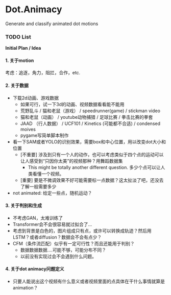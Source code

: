 # Dot.Animacy
Generate and classify animated dot motions

### TODO List

**Initial Plan / Idea**

#### 1. 关于motion

考虑：追逐，角力，阻拦，合作，etc.

#### 2. 关于数据

- 下载2d动画、游戏数据
  - 如果可行，试一下3d的动画、视频数据看看能不能用
  - 荒野乱斗 / 猫和老鼠（游戏） / speedrunner(game) / stickman video
  - 猫和老鼠（动画） / youtube动物捕猎 / 足球比赛 / 拳击比赛的拳套
  - JAAD （行人数据） / UCF101 / Kinetics (可能都不合适) / condensed moives
  - pygame写简单脚本制作
- 看一下SAM或者YOLO的识别效果，需要box和中心位置，用以改变dot大小和位置
  - [不重要] 涉及到只有一个人的动作，也可以考虑类似于四个点的运动可以让人感受到“只因你太美”的视频那种？用舞蹈数据集
    - This might be totally another different question. 多少个点可以让人类看懂一个视频。
  - [重要] 要是不微调效果不好可能需要标一点数据？这太扯淡了吧，还没去了解一般需要多少
- not animated: 给定一些点，随机运动？

#### 3. 关于判别和生成

- 不考虑GAN，太难训练了
- Transformer会不会很容易就过拟合了...
- 考虑到背景是白色的，图片组成只有点，或许可以转换成轨迹？然后用LSTM？或者diffusion？数据会不会有点少？
- CFM（条件流匹配）似乎有一定可行性？而且还能用于判别？
  - 数据数据数据....可能不够，可能分布不同？
  - 以前没有实现过会不会遇到什么问题。

#### 4. 关于dot animacy问题定义

- 只要人能说出这个视频有什么意义或者视频里面的点具体在干什么事情就算是animation？